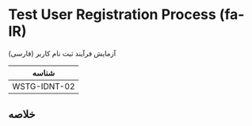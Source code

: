 # Test User Registration Process (fa-IR)

آزمایش فرآیند ثبت نام کاربر (فارسی)

|شناسه          |
|------------|
|WSTG-IDNT-02|

## خلاصه
